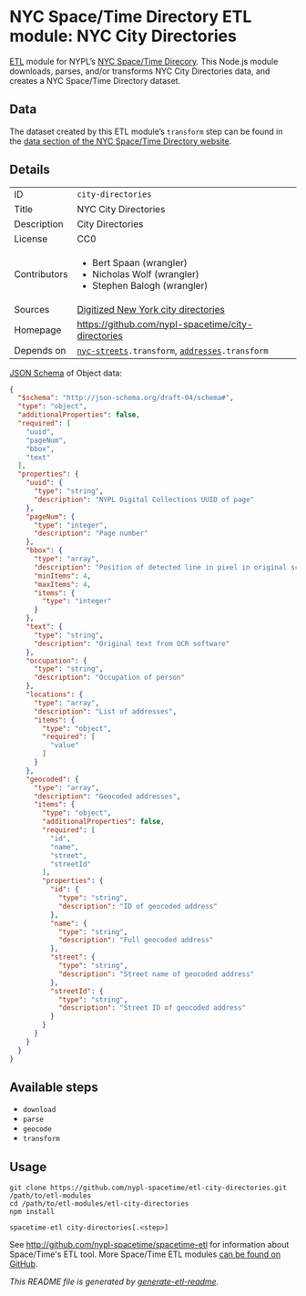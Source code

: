 # NYC Space/Time Directory ETL module: NYC City Directories

[ETL](https://en.wikipedia.org/wiki/Extract,_transform,_load) module for NYPL’s [NYC Space/Time Direcory](http://spacetime.nypl.org/). This Node.js module downloads, parses, and/or transforms NYC City Directories data, and creates a NYC Space/Time Directory dataset.


## Data

The dataset created by this ETL module’s `transform` step can be found in the [data section of the NYC Space/Time Directory website](http://spacetime.nypl.org/#data-city-directories).

## Details

<table>
<tbody>

<tr>
<td>ID</td>
<td><code>city-directories</code></td>
</tr>

<tr>
<td>Title</td>
<td>NYC City Directories</td>
</tr>

<tr>
<td>Description</td>
<td>City Directories</td>
</tr>

<tr>
<td>License</td>
<td>CC0</td>
</tr>

<tr>
<td>Contributors</td>
<td><ul><li>Bert Spaan (wrangler)</li><li>Nicholas Wolf (wrangler)</li><li>Stephen Balogh (wrangler)</li></ul></td>
</tr>

<tr>
<td>Sources</td>
<td><a href="https://digitalcollections.nypl.org/collections/new-york-city-directories#/?tab=about">Digitized New York city directories</a></td>
</tr>

<tr>
<td>Homepage</td>
<td><a href="https://github.com/nypl-spacetime/city-directories">https://github.com/nypl-spacetime/city-directories</a></td>
</tr>

<tr>
<td>Depends on</td>
<td><code><a href="https://github.com/nypl-spacetime/etl-nyc-streets">nyc-streets</a>.transform</code>, <code><a href="https://github.com/nypl-spacetime/etl-addresses">addresses</a>.transform</code></td>
</tr>
</tbody>
</table>

[JSON Schema](http://json-schema.org/) of Object data:

```json
{
  "$schema": "http://json-schema.org/draft-04/schema#",
  "type": "object",
  "additionalProperties": false,
  "required": [
    "uuid",
    "pageNum",
    "bbox",
    "text"
  ],
  "properties": {
    "uuid": {
      "type": "string",
      "description": "NYPL Digital Collections UUID of page"
    },
    "pageNum": {
      "type": "integer",
      "description": "Page number"
    },
    "bbox": {
      "type": "array",
      "description": "Position of detected line in pixel in original scanned page",
      "minItems": 4,
      "maxItems": 4,
      "items": {
        "type": "integer"
      }
    },
    "text": {
      "type": "string",
      "description": "Original text from OCR software"
    },
    "occupation": {
      "type": "string",
      "description": "Occupation of person"
    },
    "locations": {
      "type": "array",
      "description": "List of addresses",
      "items": {
        "type": "object",
        "required": [
          "value"
        ]
      }
    },
    "geocoded": {
      "type": "array",
      "description": "Geocoded addresses",
      "items": {
        "type": "object",
        "additionalProperties": false,
        "required": [
          "id",
          "name",
          "street",
          "streetId"
        ],
        "properties": {
          "id": {
            "type": "string",
            "description": "ID of geocoded address"
          },
          "name": {
            "type": "string",
            "description": "Full geocoded address"
          },
          "street": {
            "type": "string",
            "description": "Street name of geocoded address"
          },
          "streetId": {
            "type": "string",
            "description": "Street ID of geocoded address"
          }
        }
      }
    }
  }
}
```

## Available steps

  - `download`
  - `parse`
  - `geocode`
  - `transform`

## Usage

```
git clone https://github.com/nypl-spacetime/etl-city-directories.git /path/to/etl-modules
cd /path/to/etl-modules/etl-city-directories
npm install

spacetime-etl city-directories[.<step>]
```

See http://github.com/nypl-spacetime/spacetime-etl for information about Space/Time's ETL tool. More Space/Time ETL modules [can be found on GitHub](https://github.com/search?utf8=%E2%9C%93&q=org%3Anypl-spacetime+etl-&type=Repositories&ref=advsearch&l=&l=).

_This README file is generated by [generate-etl-readme](https://github.com/nypl-spacetime/generate-etl-readme)._
